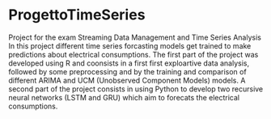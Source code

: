 # ProgettoTimeSeries
Project for the exam Streaming Data Management and Time Series Analysis
In this project different time series forcasting models get trained to make predictions about electrical consumptions.
The first part of the project was developed using R and coonsists in a first first exploartive data analysis, followed by some preprocessing  and by the training and comparison of different ARIMA and UCM (Unobserved Component Models) models. 
A second part of the project consists in using Python to develop two recursive neural networks (LSTM and GRU) which aim to forecats the electrical consumptions.
